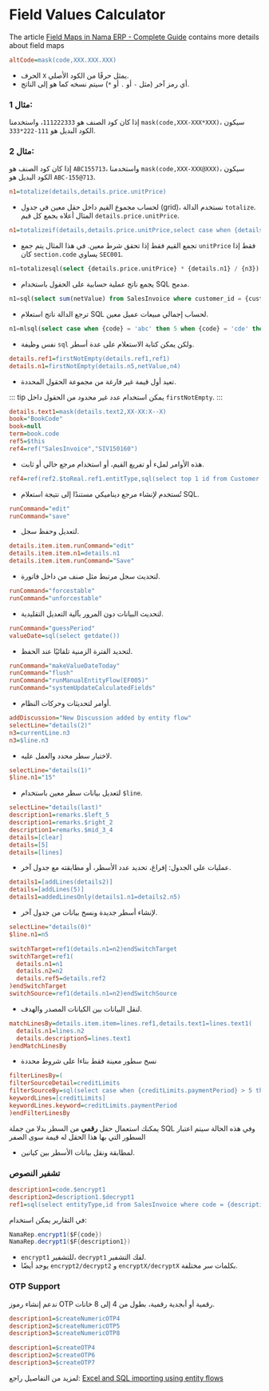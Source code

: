 # Field Values Calculator

The article [Field Maps in Nama ERP - Complete Guide](../../entity-flows/core/ai-generated-field-maps-documentation.md) contains more details about field maps

<rtl>

```ini
altCode=mask(code,XXX.XXX.XXX)
```

* الحرف `X` يمثل حرفًا من الكود الأصلي.
* أي رمز آخر (مثل `-` أو `.` أو `*`) سيتم نسخه كما هو إلى الناتج.

### مثال 1:

إذا كان كود الصنف هو `111222333`، واستخدمنا `mask(code,XXX-XXX*XXX)`، سيكون الكود البديل هو `111-222*333`.

### مثال 2:

إذا كان كود الصنف هو `ABC155713`، واستخدمنا `mask(code,XXX-XXX@XXX)`، سيكون الكود البديل هو `ABC-155@713`.

```ini
n1=totalize(details,details.price.unitPrice)
```

* لحساب مجموع القيم داخل حقل معين في جدول (grid)، نستخدم الدالة `totalize`. المثال أعلاه يجمع كل قيم `details.price.unitPrice`.

```ini
n1=totalizeif(details,details.price.unitPrice,select case when {details.item.item.section.code} = 'SEC001' then 1 else 0 end)
```

* تجمع القيم فقط إذا تحقق شرط معين. في هذا المثال يتم جمع `unitPrice` فقط إذا كان `section.code` يساوي `SEC001`.

```sql
n1=totalizesql(select {details.price.unitPrice} * {details.n1} / {n3})
```

* يجمع ناتج عملية حسابية على الحقول باستخدام SQL مدمج.

```sql
n1=sql(select sum(netValue) from SalesInvoice where customer_id = {customer.id})
```

* ترجع الدالة ناتج استعلام SQL لحساب إجمالي مبيعات عميل معين.

```sql
n1=mlsql(select case when {code} = 'abc' then 5 when {code} = 'cde' then 6 else 7 end)endmlsql
```

* نفس وظيفة `sql` ولكن يمكن كتابة الاستعلام على عدة أسطر.

```ini
details.ref1=firstNotEmpty(details.ref1,ref1)
details.n1=firstNotEmpty(details.n5,netValue,n4)
```

* تعيد أول قيمة غير فارغة من مجموعة الحقول المحددة.

::: tip
يمكن استخدام عدد غير محدود من الحقول داخل `firstNotEmpty`.
:::

```ini
details.text1=mask(details.text2,XX-XX:X--X)
book="BookCode"
book=null
term=book.code
ref5=$this
ref4=ref("SalesInvoice","SIV150160")
```

* هذه الأوامر لملء أو تفريغ القيم، أو استخدام مرجع حالي أو ثابت.

```ini
ref4=ref(ref2.$toReal.ref1.entitType,sql(select top 1 id from Customer where ref4id = {ref4.$toReal.id}))
```

* تُستخدم لإنشاء مرجع ديناميكي مستندًا إلى نتيجة استعلام SQL.

```ini
runCommand="edit"
runCommand="save"
```

* لتعديل وحفظ سجل.

```ini
details.item.item.runCommand="edit"
details.item.item.n1=details.n1
details.item.item.runCommand="Save"
```

* لتحديث سجل مرتبط مثل صنف من داخل فاتورة.

```ini
runCommand="forcestable"
runCommand="unforcestable"
```

* لتحديث البيانات دون المرور بآلية التعديل التقليدية.

```ini
runCommand="guessPeriod"
valueDate=sql(select getdate())
```

* لتحديد الفترة الزمنية تلقائيًا عند الحفظ.

```ini
runCommand="makeValueDateToday"
runCommand="flush"
runCommand="runManualEntityFlow(EF005)"
runCommand="systemUpdateCalculatedFields"
```

* أوامر لتحديثات وحركات النظام.

```ini
addDiscussion="New Discussion added by entity flow"
selectLine="details(2)"
n3=currentLine.n3
n3=$line.n3
```

* لاختيار سطر محدد والعمل عليه.

```ini
selectLine="details(1)"
$line.n1="15"
```

* لتعديل بيانات سطر معين باستخدام `$line`.

```ini
selectLine="details(last)"
description1=remarks.$left_5
description1=remarks.$right_2
description1=remarks.$mid_3_4
details=[clear]
details=[5]
details=[lines]
```

* عمليات على الجدول: إفراغ، تحديد عدد الأسطر، أو مطابقته مع جدول آخر.

```ini
details1=[addLines(details2)]
details=[addLines(5)]
details1=addedLinesOnly(details1.n1=details2.n5)
```

* لإنشاء أسطر جديدة ونسخ بيانات من جدول آخر.

```ini
selectLine="details(0)"
$line.n1=n5
```

```ini
switchTarget=ref1(details.n1=n2)endSwitchTarget
switchTarget=ref1(
  details.n1=n1
  details.n2=n2
  details.ref5=details.ref2
)endSwitchTarget
switchSource=ref1(details.n1=n2)endSwitchSource
```

* لنقل البيانات بين الكيانات المصدر والهدف.

```ini
matchLinesBy=details.item.item=lines.ref1,details.text1=lines.text1(
  details.n1=lines.n2
  details.description5=lines.text1
)endMatchLinesBy
```
* نسخ سطور معينة فقط بناءا على شروط محددة
```ini
filterLinesBy=(
filterSourceDetail=creditLimits
filterSourceBy=sql(select case when {creditLimits.paymentPeriod} > 5 then 1 else 0 end)
keywordLines=[creditLimits]
keywordLines.keyword=creditLimits.paymentPeriod
)endFilterLinesBy
```
يمكنك استعمال حقل **رقمي** من السطر بدلا من جملة SQL وفي هذه الحالة سيتم اعتبار السطور التي بها هذا الحقل له قيمة سوى الصفر

* لمطابقة ونقل بيانات الأسطر بين كيانين.

### تشفير النصوص

```ini
description1=code.$encrypt1
description2=description1.$decrypt1
ref1=sql(select entityType,id from SalesInvoice where code = {description1.$decrypt1})
```

في التقارير يمكن استخدام:

```groovy
NamaRep.encrypt1($F{code})
NamaRep.decrypt1($F{description1})
```

* `encrypt1` للتشفير، `decrypt1` لفك التشفير.
* يوجد أيضًا `encrypt2/decrypt2` و `encryptX/decryptX` بكلمات سر مختلفة.

### OTP Support

ندعم إنشاء رموز OTP رقمية أو أبجدية رقمية، بطول من 4 إلى 8 خانات.

```ini
description1=$createNumericOTP4
description2=$createNumericOTP5
description3=$createNumericOTP8

description1=$createOTP4
description2=$createOTP6
description3=$createOTP7
```

لمزيد من التفاصيل راجع: [Excel and SQL importing using entity flows](excel-and-sql-import-by-entity-flow.md)

</rtl>